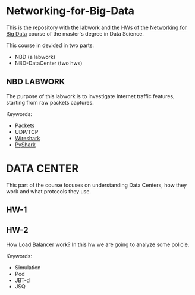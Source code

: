 # Networking-for-Big-Data

This is the repository with the labwork and the HWs of the [Networking for Big Data](https://web.uniroma1.it/netlab/networking-big-data-and-laboratory) course of the master's degree in Data Science.

This course in devided in two parts:
  * NBD (a labwork)
  * NBD-DataCenter (two hws)

## NBD LABWORK

The purpose of this labwork is to investigate Internet traffic features, starting from raw packets captures.

Keywords:
  * Packets
  * UDP/TCP
  * [Wireshark](https://it.wikipedia.org/wiki/Wireshark)
  * [PyShark](https://github.com/KimiNewt/pyshark/)

# DATA CENTER

This part of the course focuses on understanding Data Centers, how they work and what protocols they use.

## HW-1



## HW-2

How Load Balancer work? In this hw we are going to analyze some policie.

Keywords:
  * Simulation
  * Pod
  * JBT-d
  * JSQ

